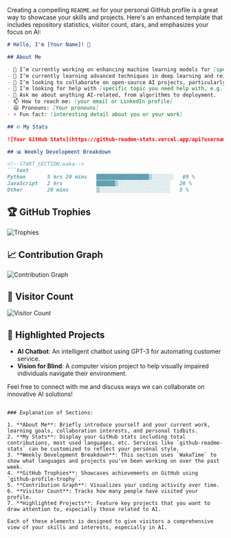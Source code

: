 Creating a compelling `README.md` for your personal GitHub profile is a great way to showcase your skills and projects. Here's an enhanced template that includes repository statistics, visitor count, stars, and emphasizes your focus on AI:

```markdown
# Hello, I'm [Your Name]! 👋

## About Me

- 🔭 I’m currently working on enhancing machine learning models for [specific application or project].
- 🌱 I’m currently learning advanced techniques in deep learning and reinforcement learning.
- 👯 I’m looking to collaborate on open-source AI projects, particularly those focused on [specific interests, e.g., natural language processing, computer vision].
- 🤔 I’m looking for help with [specific topic you need help with, e.g., optimizing neural networks].
- 💬 Ask me about anything AI-related, from algorithms to deployment.
- 📫 How to reach me: [your email or LinkedIn profile]
- 😄 Pronouns: [Your pronouns]
- ⚡ Fun fact: [interesting detail about you or your work]

## 🔥 My Stats

![Your GitHub Stats](https://github-readme-stats.vercel.app/api?username=ksjpswaroop&show_icons=true&theme=radical)

## 📊 Weekly Development Breakdown

<!--START_SECTION:waka-->
```text
Python       5 hrs 20 mins   █████████████████▒░░░░░░░   69 % 
JavaScript   2 hrs           ██████▒░░░░░░░░░░░░░░░░░   26 % 
Other        20 mins         ▒░░░░░░░░░░░░░░░░░░░░░░░   5 %
```
<!--END_SECTION:waka-->

## 🏆 GitHub Trophies

![Trophies](https://github-profile-trophy.vercel.app/?username=ksjpswaroop&theme=nord&no-frame=true)

## 📈 Contribution Graph

![Contribution Graph](https://activity-graph.herokuapp.com/graph?username=ksjpswaroop&theme=react-dark)

## 👀 Visitor Count

![Visitor Count](https://profile-counter.glitch.me/ksjpswaroop/count.svg)

## 🌟 Highlighted Projects

- **AI Chatbot**: An intelligent chatbot using GPT-3 for automating customer service.
- **Vision for Blind**: A computer vision project to help visually impaired individuals navigate their environment.

Feel free to connect with me and discuss ways we can collaborate on innovative AI solutions!
```

### Explanation of Sections:

1. **About Me**: Briefly introduce yourself and your current work, learning goals, collaboration interests, and personal tidbits.
2. **My Stats**: Display your GitHub stats including total contributions, most used languages, etc. Services like `github-readme-stats` can be customized to reflect your personal style.
3. **Weekly Development Breakdown**: This section uses `WakaTime` to show what languages and projects you've been working on over the past week.
4. **GitHub Trophies**: Showcases achievements on GitHub using `github-profile-trophy`.
5. **Contribution Graph**: Visualizes your coding activity over time.
6. **Visitor Count**: Tracks how many people have visited your profile.
7. **Highlighted Projects**: Feature key projects that you want to draw attention to, especially those related to AI.

Each of these elements is designed to give visitors a comprehensive view of your skills and interests, especially in AI.
